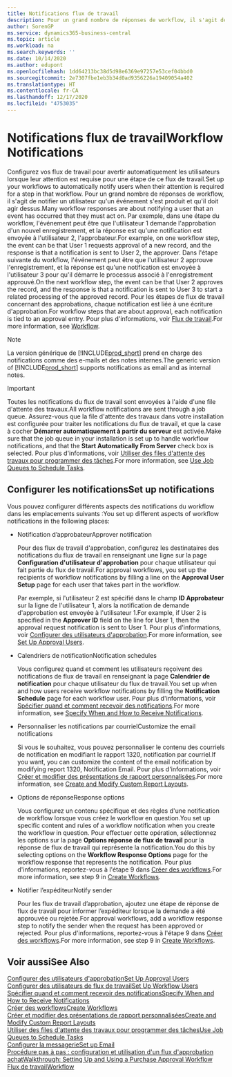 ```yaml
---
title: Notifications flux de travail
description: Pour un grand nombre de réponses de workflow, il s'agit de notifier un utilisateur qu'un événement s'est produit et qu'il doit agir dessus. Par exemple, dans une étape du workflow, l'événement peut être que l'utilisateur 1 demande l'approbation d'un nouvel enregistrement, et la réponse est qu'une notification est envoyée à l'utilisateur 2, l'approbateur. Dans l'étape suivante du workflow, l'événement peut être que l'utilisateur 2 approuve l'enregistrement, et la réponse est qu'une notification est envoyée à l'utilisateur 3 pour qu'il démarre le processus associé à l'enregistrement approuvé. Pour les étapes de flux de travail concernant des approbations, chaque notification est liée à une écriture d'approbation.
author: SorenGP
ms.service: dynamics365-business-central
ms.topic: article
ms.workload: na
ms.search.keywords: ''
ms.date: 10/14/2020
ms.author: edupont
ms.openlocfilehash: 1dd64213bc38d5d98e6369e97257e53cef04bbd0
ms.sourcegitcommit: 2e7307fbe1eb3b34d0ad9356226a19409054a402
ms.translationtype: HT
ms.contentlocale: fr-CA
ms.lasthandoff: 12/17/2020
ms.locfileid: "4753035"
---
```

# <a name="workflow-notifications"></a><span data-ttu-id="0de76-106">Notifications flux de travail</span><span class="sxs-lookup"><span data-stu-id="0de76-106">Workflow Notifications</span></span>

<span data-ttu-id="0de76-107">Configurez vos flux de travail pour avertir automatiquement les utilisateurs lorsque leur attention est requise pour une étape de ce flux de travail.</span><span class="sxs-lookup"><span data-stu-id="0de76-107">Set up your workflows to automatically notify users when their attention is required for a step in that workflow.</span></span> <span data-ttu-id="0de76-108">Pour un grand nombre de réponses de workflow, il s'agit de notifier un utilisateur qu'un événement s'est produit et qu'il doit agir dessus.</span><span class="sxs-lookup"><span data-stu-id="0de76-108">Many workflow responses are about notifying a user that an event has occurred that they must act on.</span></span> <span data-ttu-id="0de76-109">Par exemple, dans une étape du workflow, l'événement peut être que l'utilisateur 1 demande l'approbation d'un nouvel enregistrement, et la réponse est qu'une notification est envoyée à l'utilisateur 2, l'approbateur.</span><span class="sxs-lookup"><span data-stu-id="0de76-109">For example, on one workflow step, the event can be that User 1 requests approval of a new record, and the response is that a notification is sent to User 2, the approver.</span></span> <span data-ttu-id="0de76-110">Dans l'étape suivante du workflow, l'événement peut être que l'utilisateur 2 approuve l'enregistrement, et la réponse est qu'une notification est envoyée à l'utilisateur 3 pour qu'il démarre le processus associé à l'enregistrement approuvé.</span><span class="sxs-lookup"><span data-stu-id="0de76-110">On the next workflow step, the event can be that User 2 approves the record, and the response is that a notification is sent to User 3 to start a related processing of the approved record.</span></span> <span data-ttu-id="0de76-111">Pour les étapes de flux de travail concernant des approbations, chaque notification est liée à une écriture d'approbation.</span><span class="sxs-lookup"><span data-stu-id="0de76-111">For workflow steps that are about approval, each notification is tied to an approval entry.</span></span> <span data-ttu-id="0de76-112">Pour plus d'informations, voir [Flux de travail](across-workflow.md).</span><span class="sxs-lookup"><span data-stu-id="0de76-112">For more information, see [Workflow](across-workflow.md).</span></span>  

> [!NOTE]  
> <span data-ttu-id="0de76-113">La version générique de [!INCLUDE[prod_short](includes/prod_short.md)] prend en charge des notifications comme des e\-mails et des notes internes.</span><span class="sxs-lookup"><span data-stu-id="0de76-113">The generic version of [!INCLUDE[prod_short](includes/prod_short.md)] supports notifications as email and as internal notes.</span></span>  

> [!IMPORTANT]  
> <span data-ttu-id="0de76-114">Toutes les notifications du flux de travail sont envoyées à l'aide d'une file d'attente des travaux.</span><span class="sxs-lookup"><span data-stu-id="0de76-114">All workflow notifications are sent through a job queue.</span></span> <span data-ttu-id="0de76-115">Assurez-vous que la file d'attente des travaux dans votre installation est configurée pour traiter les notifications du flux de travail, et que la case à cocher **Démarrer automatiquement à partir du serveur** est activée.</span><span class="sxs-lookup"><span data-stu-id="0de76-115">Make sure that the job queue in your installation is set up to handle workflow notifications, and that the **Start Automatically From Server** check box is selected.</span></span> <span data-ttu-id="0de76-116">Pour plus d'informations, voir [Utiliser des files d'attente des travaux pour programmer des tâches](admin-job-queues-schedule-tasks.md).</span><span class="sxs-lookup"><span data-stu-id="0de76-116">For more information, see [Use Job Queues to Schedule Tasks](admin-job-queues-schedule-tasks.md).</span></span>

## <a name="set-up-notifications"></a><span data-ttu-id="0de76-117">Configurer les notifications</span><span class="sxs-lookup"><span data-stu-id="0de76-117">Set up notifications</span></span>

<span data-ttu-id="0de76-118">Vous pouvez configurer différents aspects des notifications du workflow dans les emplacements suivants :</span><span class="sxs-lookup"><span data-stu-id="0de76-118">You set up different aspects of workflow notifications in the following places:</span></span>  

* <span data-ttu-id="0de76-119">Notification d’approbateur</span><span class="sxs-lookup"><span data-stu-id="0de76-119">Approver notification</span></span>

    <span data-ttu-id="0de76-120">Pour des flux de travail d'approbation, configurez les destinataires des notifications du flux de travail en renseignant une ligne sur la page **Configuration d'utilisateur d'approbation** pour chaque utilisateur qui fait partie du flux de travail.</span><span class="sxs-lookup"><span data-stu-id="0de76-120">For approval workflows, you set up the recipients of workflow notifications by filling a line on the **Approval User Setup** page for each user that takes part in the workflow.</span></span>  

    <span data-ttu-id="0de76-121">Par exemple, si l'utilisateur 2 est spécifié dans le champ **ID Approbateur** sur la ligne de l'utilisateur 1, alors la notification de demande d'approbation est envoyée à l'utilisateur 1.</span><span class="sxs-lookup"><span data-stu-id="0de76-121">For example, if User 2 is specified in the **Approver ID** field on the line for User 1, then the approval request notification is sent to User 1.</span></span> <span data-ttu-id="0de76-122">Pour plus d'informations, voir [Configurer des utilisateurs d'approbation](across-how-to-set-up-approval-users.md).</span><span class="sxs-lookup"><span data-stu-id="0de76-122">For more information, see [Set Up Approval Users](across-how-to-set-up-approval-users.md).</span></span>  
* <span data-ttu-id="0de76-123">Calendriers de notification</span><span class="sxs-lookup"><span data-stu-id="0de76-123">Notification schedules</span></span>

    <span data-ttu-id="0de76-124">Vous configurez quand et comment les utilisateurs reçoivent des notifications de flux de travail en renseignant la page **Calendrier de notification** pour chaque utilisateur du flux de travail.</span><span class="sxs-lookup"><span data-stu-id="0de76-124">You set up when and how users receive workflow notifications by filling the **Notification Schedule** page for each workflow user.</span></span> <span data-ttu-id="0de76-125">Pour plus d'informations, voir [Spécifier quand et comment recevoir des notifications](across-how-to-specify-when-and-how-to-receive-notifications.md).</span><span class="sxs-lookup"><span data-stu-id="0de76-125">For more information, see [Specify When and How to Receive Notifications](across-how-to-specify-when-and-how-to-receive-notifications.md).</span></span>  
* <span data-ttu-id="0de76-126">Personnaliser les notifications par courriel</span><span class="sxs-lookup"><span data-stu-id="0de76-126">Customize the email notifications</span></span>

    <span data-ttu-id="0de76-127">Si vous le souhaitez, vous pouvez personnaliser le contenu des courriels de notification en modifiant le rapport 1320, notification par courriel.</span><span class="sxs-lookup"><span data-stu-id="0de76-127">If you want, you can customize the content of the email notification by modifying report 1320, Notification Email.</span></span> <span data-ttu-id="0de76-128">Pour plus d'informations, voir [Créer et modifier des présentations de rapport personnalisées](ui-how-create-custom-report-layout.md).</span><span class="sxs-lookup"><span data-stu-id="0de76-128">For more information, see [Create and Modify Custom Report Layouts](ui-how-create-custom-report-layout.md).</span></span>  
* <span data-ttu-id="0de76-129">Options de réponse</span><span class="sxs-lookup"><span data-stu-id="0de76-129">Response options</span></span>

    <span data-ttu-id="0de76-130">Vous configurez un contenu spécifique et des règles d'une notification de workflow lorsque vous créez le workflow en question.</span><span class="sxs-lookup"><span data-stu-id="0de76-130">You set up specific content and rules of a workflow notification when you create the workflow in question.</span></span> <span data-ttu-id="0de76-131">Pour effectuer cette opération, sélectionnez les options sur la page **Options réponse de flux de travail** pour la réponse de flux de travail qui représente la notification.</span><span class="sxs-lookup"><span data-stu-id="0de76-131">You do this by selecting options on the **Workflow Response Options** page for the workflow response that represents the notification.</span></span> <span data-ttu-id="0de76-132">Pour plus d'informations, reportez-vous à l'étape 9 dans [Créer des workflows](across-how-to-create-workflows.md).</span><span class="sxs-lookup"><span data-stu-id="0de76-132">For more information, see step 9 in [Create Workflows](across-how-to-create-workflows.md).</span></span>  

* <span data-ttu-id="0de76-133">Notifier l’expéditeur</span><span class="sxs-lookup"><span data-stu-id="0de76-133">Notify sender</span></span>

    <span data-ttu-id="0de76-134">Pour les flux de travail d’approbation, ajoutez une étape de réponse de flux de travail pour informer l’expéditeur lorsque la demande a été approuvée ou rejetée.</span><span class="sxs-lookup"><span data-stu-id="0de76-134">For approval workflows, add a workflow response step to notify the sender when the request has been approved or rejected.</span></span> <span data-ttu-id="0de76-135">Pour plus d'informations, reportez-vous à l'étape 9 dans [Créer des workflows](across-how-to-create-workflows.md).</span><span class="sxs-lookup"><span data-stu-id="0de76-135">For more information, see step 9 in [Create Workflows](across-how-to-create-workflows.md).</span></span>  

## <a name="see-also"></a><span data-ttu-id="0de76-136">Voir aussi</span><span class="sxs-lookup"><span data-stu-id="0de76-136">See Also</span></span>

[<span data-ttu-id="0de76-137">Configurer des utilisateurs d'approbation</span><span class="sxs-lookup"><span data-stu-id="0de76-137">Set Up Approval Users</span></span>](across-how-to-set-up-approval-users.md)  
[<span data-ttu-id="0de76-138">Configurer des utilisateurs de flux de travail</span><span class="sxs-lookup"><span data-stu-id="0de76-138">Set Up Workflow Users</span></span>](across-how-to-set-up-workflow-users.md)  
[<span data-ttu-id="0de76-139">Spécifier quand et comment recevoir des notifications</span><span class="sxs-lookup"><span data-stu-id="0de76-139">Specify When and How to Receive Notifications</span></span>](across-how-to-specify-when-and-how-to-receive-notifications.md)  
[<span data-ttu-id="0de76-140">Créer des workflows</span><span class="sxs-lookup"><span data-stu-id="0de76-140">Create Workflows</span></span>](across-how-to-create-workflows.md)  
[<span data-ttu-id="0de76-141">Créer et modifier des présentations de rapport personnalisées</span><span class="sxs-lookup"><span data-stu-id="0de76-141">Create and Modify Custom Report Layouts</span></span>](ui-how-create-custom-report-layout.md)  
[<span data-ttu-id="0de76-142">Utiliser des files d'attente des travaux pour programmer des tâches</span><span class="sxs-lookup"><span data-stu-id="0de76-142">Use Job Queues to Schedule Tasks</span></span>](admin-job-queues-schedule-tasks.md)  
[<span data-ttu-id="0de76-143">Configurer la messagerie</span><span class="sxs-lookup"><span data-stu-id="0de76-143">Set up Email</span></span>](admin-how-setup-email.md)  
[<span data-ttu-id="0de76-144">Procédure pas à pas : configuration et utilisation d'un flux d'approbation achat</span><span class="sxs-lookup"><span data-stu-id="0de76-144">Walkthrough: Setting Up and Using a Purchase Approval Workflow</span></span>](walkthrough-setting-up-and-using-a-purchase-approval-workflow.md)  
[<span data-ttu-id="0de76-145">Flux de travail</span><span class="sxs-lookup"><span data-stu-id="0de76-145">Workflow</span></span>](across-workflow.md)  
